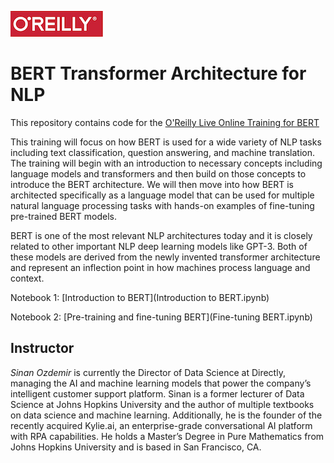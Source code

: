 ![oreilly-logo](images/oreilly.png)

# BERT Transformer Architecture for NLP

This repository contains code for the [O'Reilly Live Online Training for BERT](https://www.oreilly.com/live-events/bert-transformer-architecture-for-nlp/0636920054919/0636920068720/)

This training will focus on how BERT is used for a wide variety of NLP tasks including text classification, question answering, and machine translation. The training will begin with an introduction to necessary concepts including language models and transformers and then build on those concepts to introduce the BERT architecture. We will then move into how BERT is architected specifically as a language model that can be used for multiple natural language processing tasks with hands-on examples of fine-tuning pre-trained BERT models.

BERT is one of the most relevant NLP architectures today and it is closely related to other important NLP deep learning models like GPT-3. Both of these models are derived from the newly invented transformer architecture and represent an inflection point in how machines process language and context.

Notebook 1: [Introduction to BERT](Introduction to BERT.ipynb)

Notebook 2: [Pre-training and fine-tuning BERT](Fine-tuning BERT.ipynb)

## Instructor

*Sinan Ozdemir* is currently the Director of Data Science at Directly, managing the AI and machine learning models that power the company’s intelligent customer support platform. Sinan is a former lecturer of Data Science at Johns Hopkins University and the author of multiple textbooks on data science and machine learning. Additionally, he is the founder of the recently acquired Kylie.ai, an enterprise-grade conversational AI platform with RPA capabilities. He holds a Master’s Degree in Pure Mathematics from Johns Hopkins University and is based in San Francisco, CA.
